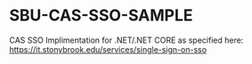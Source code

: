 # SBU-CAS-SSO-SAMPLE

CAS SSO Implimentation for .NET/.NET CORE as specified here: https://it.stonybrook.edu/services/single-sign-on-sso
